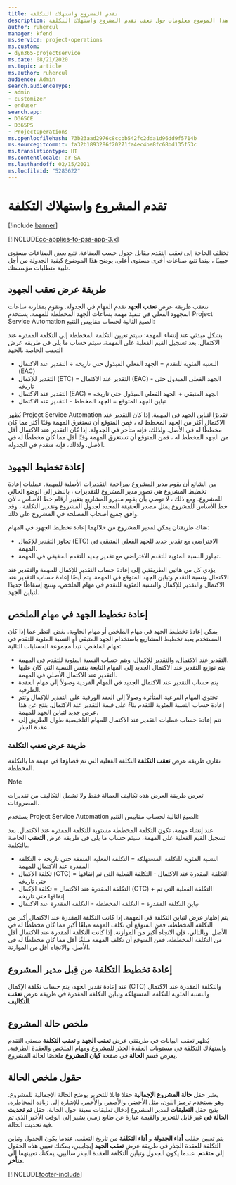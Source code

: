 ```yaml
---
title: تقدم المشروع واستهلاك التكلفة‬
description: يقدم هذا الموضوع معلومات حول تعقب تقدم المشروع واستهلاك التكلفة.
author: ruhercul
manager: kfend
ms.service: project-operations
ms.custom:
- dyn365-projectservice
ms.date: 08/21/2020
ms.topic: article
ms.author: ruhercul
audience: Admin
search.audienceType:
- admin
- customizer
- enduser
search.app:
- D365CE
- D365PS
- ProjectOperations
ms.openlocfilehash: 73b23aad2976c8ccbb542fc2dda1d96dd9f5714b
ms.sourcegitcommit: fa32b1893286f20271fa4ec4be8fc68bd135f53c
ms.translationtype: HT
ms.contentlocale: ar-SA
ms.lasthandoff: 02/15/2021
ms.locfileid: "5283622"
---
```

# <a name="project-progress-and-cost-consumption"></a>تقدم المشروع واستهلاك التكلفة‬

[!include [banner](../includes/psa-now-project-operations.md)]

[!INCLUDE[cc-applies-to-psa-app-3.x](../includes/cc-applies-to-psa-app-3x.md)]

تختلف الحاجة إلى تعقب التقدم مقابل جدول حسب الصناعة. تتبع بعض الصناعات مستوى حبيبيًا ، بينما تتبع صناعات أخرى مستوى أعلى. يوضح هذا الموضوع كيفية الجدولة من أجل تلبية متطلبات مؤسستك.

## <a name="effort-tracking-view"></a>طريقة عرض تعقب الجهود

تتعقب طريقة عرض **تعقب الجهد** تقدم المهام في الجدولة. وتقوم بمقارنة ساعات المجهود الفعلي في تنفيذ مهمة بساعات الجهد المخططة للمهمة. يستخدم Project Service Automation الصيغ التالية لحساب مقاييس التتبع:

بشكل مبدئي عند إنشاء المهمة: سيتم تعيين التكلفة المخططة إلى التكلفة المقدرة عند الاكتمال. بعد تسجيل القيم الفعلية على المهمة، سيتم حساب ما يلي في طريقه عرض التعقب الخاصة بالجهد

- النسبة المئوية للتقدم = الجهد الفعلي المبذول حتى تاريخه ÷ التقدير عند الاكتمال (EAC) 
- التقدير للإكمال (ETC) = التقدير عند الاكتمال (EAC) - الجهد الفعلي المبذول حتى تاريخه 
- التقدير عند الاكتمال (EAC) = الجهد المتبقي + الجهد الفعلي المبذول حتى تاريخه 
- تباين الجهد المتوقع = الجهد المخطط - التقدير عند الاكتمال

يُظهر Project Service Automation تقديرًا لتباين الجهد في المهمة. إذا كان التقدير عند الاكتمال أكثر من الجهد المخطط له ، فمن المتوقع أن تستغرق المهمة وقتًا أكثر مما كان مخططًا له في الأصل. ولذلك، فإنه متأخر في الجدولة. إذا كان التقدير عند الاكتمال أقل من الجهد المخطط له ، فمن المتوقع أن تستغرق المهمة وقتًا أقل مما كان مخططًا له في الأصل. ولذلك، فإنه متقدم في الجدولة.

## <a name="reprojecting-effort"></a>إعادة تخطيط الجهود

من الشائع أن يقوم مدير المشروع بمراجعة التقديرات الأصلية للمهمة. عمليات إعادة تخطيط المشروع هي تصور مدير المشروع للتقديرات ، بالنظر إلى الوضع الحالي للمشروع. ومع ذلك ، لا نوصي بأن يقوم مديرو المشاريع بتغيير أرقام خط الأساس ، لأن خط الأساس للمشروع يمثل مصدر الحقيقة المحدد لجدول المشروع وتقدير التكلفة ، وقد وافق جميع أصحاب المصلحة في المشروع على ذلك.

هناك طريقتان يمكن لمدير المشروع من خلالهما إعادة تخطيط الجهود في المهام:

- تجاوز التقدير للإكمال (ETC) الافتراضي مع تقدير جديد للجهد الفعلي المتبقي في المهمة. 
- تجاوز النسبة المئوية للتقدم الافتراضي مع تقدير جديد للتقدم الحقيقي في المهمة.

يؤدي كل من هاتين الطريقتين إلى إعادة حساب التقدير للإكمال للمهمة والتقدير عند الاكتمال ونسبة التقدم وتباين الجهد المتوقع في المهمة. يتم أيضًا إعادة حساب التقدير عند الاكتمال والتقدير للإكمال والنسبة المئوية للتقدم في مهام الملخص، وتنتج إسقاطًا جديدًا لتباين الجهد.

## <a name="reprojection-of-effort-on-summary-tasks"></a>إعادة تخطيط الجهد في مهام الملخص

يمكن إعادة تخطيط الجهد في مهام الملخص أو مهام الحاوية. بغض النظر عما إذا كان المستخدم يعيد تخطيط المشاريع باستخدام الجهد المتبقي أو النسبة المئوية للتقدم في مهام الملخص، تبدأ مجموعة الحسابات التالية:

- التقدير عند الاكتمال، والتقدير للإكمال، ويتم حساب النسبة المئوية للتقدم في المهمة.
- يتم توزيع التقدير عند الاكتمال الجديد إلى المهام التابعة بنفس النسبة التي كان عليها التقدير عند الاكتمال الأصلي في المهمة.
- يتم حساب التقدير عند الاكتمال الجديد في المهام الفردية وصولاً إلى مهام العقدة الطرفية. 
- تحتوي المهام الفرعية المتأثرة وصولاً إلى العقد الورقية على التقدير للإكمال وتتم إعادة حساب النسبة المئوية للتقدم بناءً على قيمة التقدير عند الاكتمال. ينتج عن هذا عرض جديد لتباين الجهد للمهمة. 
- تتم إعادة حساب عمليات التقدير عند الاكتمال للمهام التلخيصية طوال الطريق إلى عقدة الجذر.

### <a name="cost-tracking-view"></a>طريقة عرض تعقب التكلفة 

تقارن طريقة عرض **تعقب التكلفة** التكلفة الفعلية التي تم قضاؤها في مهمة ما بالتكلفة المخططة. 

> [!NOTE]
> تعرض طريقة العرض هذه تكاليف العمالة فقط ولا تشمل التكاليف من تقديرات المصروفات. 

يستخدم Project Service Automation الصيغ التالية لحساب مقاييس التتبع:

عند إنشاء مهمة، تكون التكلفة المخططة مستوية للتكلفة المقدرة عند الاكتمال. بعد تسجيل القيم الفعلية على المهمة، سيتم حساب ما يلي في طريقه عرض **التعقب** الخاصة بالتكلفة.

 - النسبة المئوية للتكلفة المستهلكة = التكلفة الفعلية المنفقة حتى تاريخه ÷ التكلفة المقدرة عند الاكتمال للمهمة
 - تكلفة الإكمال (CTC) = التكلفة المقدرة عند الاكتمال - التكلفة الفعلية التي تم إنفاقها حتى تاريخه
 - التكلفة المقدرة عند الاكتمال = تكلفة الإكمال (CTC) + التكلفة الفعلية التي تم إنفاقها حتى تاريخه
 - تباين التكلفة المقدرة = التكلفة المخططة - التكلفة المقدرة عند الاكتمال

يتم إظهار عرض لتباين التكلفة في المهمة. إذا كانت التكلفة المقدرة عند الاكتمال أكبر من التكلفة المخططة، فمن المتوقع أن تكلف المهمة مبلغًا أكبر مما كان مخططًا له في الأصل. وبالتالي، فإن الاتجاه أكبر من الموازنة. إذا كانت التكلفة المقدرة عند الاكتمال أقل من التكلفة المخططة، فمن المتوقع أن تكلف المهمة مبلغًا أقل مما كان مخططًا له في الأصل، والاتجاه أقل من الموازنة.‬

## <a name="project-managers-reprojection-of-cost"></a>إعادة تخطيط التكلفة من قِبل مدير المشروع

عند إعادة تقدير الجهد، يتم حساب تكلفة الإكمال (CTC) والتكلفة المقدرة عند الاكتمال والنسبة المئوية للتكلفة المستهلكة وتباين التكلفة المقدرة في طريقة عرض **تعقب التكاليف**.

## <a name="project-status-summary"></a>ملخص حالة المشروع

يُظهر تعقب البيانات في طريقتي عرض **تعقب الجهد** و **تعقب التكلفة** مستى التقدم واستهلاك التكلفة في مستويات العقدة الجذر للمشروع ومهام الملخص والعقدة الطرفية. يعرض قسم **الحالة** في صفحة **كيان المشروع** ملخصًا لحالة المشروع.

## <a name="status-summary-fields"></a>حقول ملخص الحالة

يعتبر حقل **حالة المشروع الإجمالية** حقلا قابلا للتحرير يوضح الحالة الإجمالية للمشروع. وهو يستخدم ترميز اللون، مثل الأخضر، والأصفر، والأحمر، للإشارة إلى زيادة المخاطرة. يتيح حقل **التعليقات** لمدير المشروع إدخال تعليقات معينة حول الحالة. حقل **تم تحديث الحالة في‬** غير قابل للتحرير والقيمة عبارة عن طابع زمني يشير إلى الوقت الأخير الذي تم فيه تحديث الحالة.

يتم تعيين حقلب **أداء الجدولة** و **أداء التكلفة** من تاريخ التعقب. عندما يكون الجدول وتباين التكلفة للعقدة الجذر في طريقة عرض **تعقب الجهد** إيجابيين، يمكنك تعيين هذه الحقول إلى **متقدم**. عندما يكون الجدول وتباين التكلفة للعقدة الجذر سالبين، يمكنك تعيينهما إلى **متأخر**.


[!INCLUDE[footer-include](../includes/footer-banner.md)]